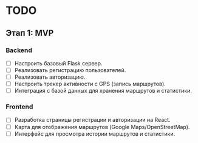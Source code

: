 # TODO

## Этап 1: MVP

### Backend
- [ ] Настроить базовый Flask сервер.
- [ ] Реализовать регистрацию пользователей.
- [ ] Реализовать авторизацию.
- [ ] Настроить трекер активности с GPS (запись маршрутов).
- [ ] Интеграция с базой данных для хранения маршрутов и статистики.

### Frontend
- [ ] Разработка страницы регистрации и авторизации на React.
- [ ] Карта для отображения маршрутов (Google Maps/OpenStreetMap).
- [ ] Интерфейс для просмотра истории маршрутов и статистики.
